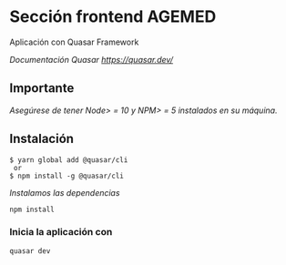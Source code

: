 # Sección frontend AGEMED 

Aplicación con Quasar Framework 

_Documentación Quasar *https://quasar.dev/*_

## Importante

_Asegúrese de tener Node> = 10 y NPM> = 5 instalados en su máquina._


## Instalación
```
$ yarn global add @quasar/cli
 or
$ npm install -g @quasar/cli
```

_Instalamos las dependencias_
```
npm install
```

### Inicia la aplicación con
```
quasar dev
```
